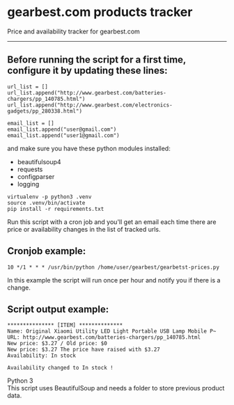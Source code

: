 # gearbest.com products tracker
Price and availability tracker for gearbest.com

---

## Before running the script for a first time, configure it by updating  these lines:
````
url_list = []
url_list.append("http://www.gearbest.com/batteries-chargers/pp_140785.html")
url_list.append("http://www.gearbest.com/electronics-gadgets/pp_280338.html")

email_list = []
email_list.append("user@gmail.com")
email_list.append("user1@gmail.com")
````
and make sure you have these python modules installed: 
- beautifulsoup4
- requests
- configparser
- logging
```
virtualenv -p python3 .venv
source .venv/bin/activate
pip install -r requirements.txt
```

Run this script with a cron job and you'll get an email each time there are price or availability changes in the list of tracked urls.

## Cronjob example:
````
10 */1 * * * /usr/bin/python /home/user/gearbest/gearbetst-prices.py
````
In this example the script will run once per hour and notify you if there is a change.

## Script output example:
````
*************** [ITEM] **************
Name: Original Xiaomi Utility LED Light Portable USB Lamp Mobile P~
URL: http://www.gearbest.com/batteries-chargers/pp_140785.html
New price: $3.27 / Old price: $0
New price: $3.27 The price have raised with $3.27
Availability: In stock

Availability changed to In stock !
````
Python 3  		
This script uses BeautifulSoup and needs a folder to store previous product data.
